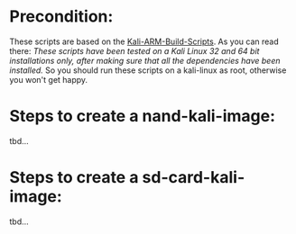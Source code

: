 Precondition:
=============
These scripts are based on the [Kali-ARM-Build-Scripts](https://github.com/offensive-security/kali-arm-build-scripts).
As you can read there: *These scripts have been tested on a Kali Linux 32 and 64 bit installations only, after making sure that all the dependencies have been installed.*
So you should run these scripts on a kali-linux as root, otherwise you won't get happy.

Steps to create a nand-kali-image:
==================================
tbd...

Steps to create a sd-card-kali-image:
=====================================
tbd...

